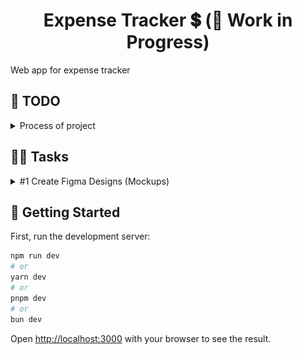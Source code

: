 
# <div align="center"> Expense Tracker 💲 (🚧 Work in Progress) </div>

Web app for expense tracker


## 📝 TODO

<details>
<summary>Process of project</summary>

| ID  | Start Date  | Task | End Date | State | 
| :---:| :---: | ------------- | :---: | :---: |
|  #1 | 04-03-2024  | Create Figma Designs (Mockups)  | - | :white_large_square: |
|  #1.1 | 04-03-2024  | Sign in page (Figma) | 05-03-2024 | :heavy_check_mark: |
|  #1.2 | 04-03-2024  | Sign out page (Figma)  | 05-03-2024 | :heavy_check_mark: |
|  #1.3 | 04-03-2024  | Wallet page (Figma)  | 05-03-2024 | :heavy_check_mark: |
|  #2 | 05-03-2024  | Create pages (UI) | - | :white_large_square: |
|  #2.1 | 05-03-2024  | Sign in (UI) ([#1](/../../issues/1), [#2](/../../issues/2)) | 06-03-2024 |:heavy_check_mark:|
|  #2.2 | - | Sign up (UI) ([#7](/../../issues/7))| - | :white_large_square: | 
|  #3 | 07-03-2024  | Setup supabase ([#3](/../../issues/3))  | - | :white_large_square: |
|  #4 | -  | Create provider for Auth ([#6](/../../issues/6))  | - | :white_large_square: |
|  #5 | 07-03-2024  | Create supabase functions (api)    | - | :white_large_square: |
|  #5.1 | 07-03-2024  | Sign in functions ([#4](/../../issues/4))   | - |:heavy_check_mark:|
|  #5.2 | - | Sign up functions ([#5](/../../issues/5))  | - | :white_large_square: | 

</details>

## ✍🏼 Tasks

<details>
<summary>#1 Create Figma Designs (Mockups)</summary>

> ### Sign in page ([link](https://www.figma.com/file/MX92NeKpbDXMMAEPCNG15f/Design?type=design&node-id=1-2&mode=design&t=jlkan7pkdzpdqdLh-4))
> ![Example Image](/public/images/Sign-in.png)
>
> ### Sign out page ([link](https://www.figma.com/file/MX92NeKpbDXMMAEPCNG15f/Design?type=design&node-id=1-2&mode=design&t=jlkan7pkdzpdqdLh-4))
> ![Example Image](/public/images/Sign-out.png)
>
> ### Wallet page ([link](https://www.figma.com/file/MX92NeKpbDXMMAEPCNG15f/Design?type=design&node-id=1-2&mode=design&t=jlkan7pkdzpdqdLh-4))
> ![Example Image](/public/images/Wallet.png)
> ![Example Image](/public/images/Create-wallet.png)
> ![Example Image](/public/images/Not-found-wallets.png)
</details>


## 🏁 Getting Started

First, run the development server:

```bash
npm run dev
# or
yarn dev
# or
pnpm dev
# or
bun dev
```

Open [http://localhost:3000](http://localhost:3000) with your browser to see the result.

